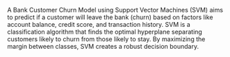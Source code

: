 
A Bank Customer Churn Model using Support Vector Machines (SVM) aims to predict if a customer will leave the bank (churn) based on factors like account balance, credit score, and transaction history. SVM is a classification algorithm that finds the optimal hyperplane separating customers likely to churn from those likely to stay. By maximizing the margin between classes, SVM creates a robust decision boundary.
